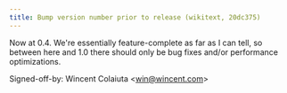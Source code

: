 ```yaml
---
title: Bump version number prior to release (wikitext, 20dc375)
---
```


Now at 0.4. We're essentially feature-complete as far as I can tell, so between here and 1.0 there should only be bug fixes and/or performance optimizations.

Signed-off-by: Wincent Colaiuta &lt;win@wincent.com&gt;
